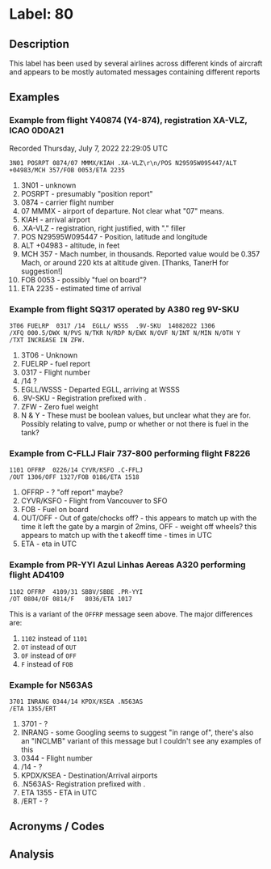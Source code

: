 # Label: 80

## Description

This label has been used by several airlines across different kinds of aircraft and appears to be mostly automated messages containing different reports

## Examples

### Example from flight Y40874 (Y4-874), registration XA-VLZ, ICAO 0D0A21
Recorded Thursday, July 7, 2022 22:29:05 UTC

```
3N01 POSRPT 0874/07 MMMX/KIAH .XA-VLZ\r\n/POS N29595W095447/ALT +04983/MCH 357/FOB 0053/ETA 2235
```

1. 3N01 - unknown
2. POSRPT - presumably "position report"
3. 0874 - carrier flight number
4. 07 MMMX - airport of departure.  Not clear what "07" means.
5. KIAH - arrival airport
6. .XA-VLZ - registration, right justified, with "." filler
7. POS N29595W095447 - Position, latitude and longitude
8. ALT +04983 - altitude, in feet
9. MCH 357 - Mach number, in thousands.  Reported value would be 0.357 Mach, or around 220 kts at altitude given. [Thanks, TanerH for suggestion!]
10. FOB 0053 - possibly "fuel on board"?
11. ETA 2235 - estimated time of arrival

### Example from flight SQ317 operated by A380 reg 9V-SKU

```
3T06 FUELRP  0317 /14  EGLL/ WSSS  .9V-SKU  14082022 1306
/XFQ 000.5/DWX N/PVS N/TKR N/RDP N/EWX N/OVF N/INT N/MIN N/OTH Y
/TXT INCREASE IN ZFW.
```

1. 3T06  - Unknown
2. FUELRP - fuel report
3. 0317 - Flight number
4. /14 ?
5. EGLL/WSSS - Departed  EGLL, arriving at WSSS
6. .9V-SKU - Registration prefixed with .
7. ZFW - Zero fuel weight
8. N & Y - These must be boolean values, but unclear what they are for. Possibly relating to valve, pump or whether or not there is fuel in the tank?

### Example from C-FLLJ Flair 737-800 performing flight F8226
```
1101 OFFRP  0226/14 CYVR/KSFO .C-FFLJ
/OUT 1306/OFF 1327/FOB 0186/ETA 1518
```

1. OFFRP - ? "off report" maybe?
2. CYVR/KSFO - Flight from Vancouver to SFO
3. FOB - Fuel on board
4. OUT/OFF - Out of gate/chocks off?  -  this appears to match up with the time it left the gate by a margin of 2mins, OFF  - weight off wheels? this appears  to match up with the t akeoff time - times in UTC
5. ETA - eta in UTC

### Example from PR-YYI Azul Linhas Aereas A320 performing flight AD4109
```
1102 OFFRP  4109/31 SBBV/SBBE .PR-YYI
/OT 0804/OF 0814/F   8036/ETA 1017
```

This is a variant of the `OFFRP` message seen above. The major differences are:

1. `1102` instead of `1101`
2. `OT` instead of `OUT`
3. `OF` instead of `OFF`
4. `F` instead of `FOB`

### Example for N563AS

```
3701 INRANG 0344/14 KPDX/KSEA .N563AS
/ETA 1355/ERT     
```

1. 3701 - ?
2. INRANG - some Googling seems to suggest "in range of", there's also an "INCLMB" variant of this message but I couldn't see any examples of this
3. 0344 - Flight number
4. /14 - ?
5. KPDX/KSEA - Destination/Arrival airports
6. .N563AS-  Registration prefixed with .
7. ETA 1355 - ETA in UTC
8. /ERT - ?
## Acronyms / Codes

## Analysis
